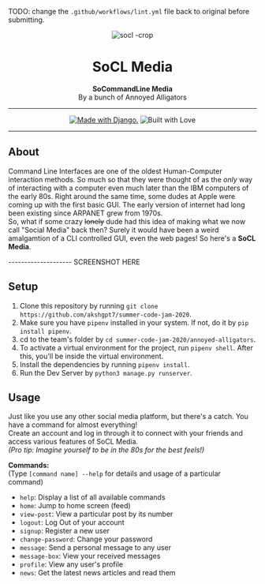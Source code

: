 TODO: change the `.github/workflows/lint.yml` file back to original before submitting.

<div align="center">
  
![socl -crop](https://user-images.githubusercontent.com/20405311/89612675-021b5700-d89e-11ea-8c0e-f6825f1672fd.jpg)
# SoCL Media 
**SoCommandLine Media**<br>
By a bunch of Annoyed Alligators
  
---

<a href="http://www.djangoproject.com/"><img src="https://www.djangoproject.com/m/img/badges/djangomade124x25.gif" border="0" alt="Made with Django." title="Made with Django." /></a>  ![Built with Love](https://img.shields.io/badge/Built%20With-%E2%99%A5-critical?style=for-the-badge&logo=ko-fi)

---

</div>

## About
Command Line Interfaces are one of the oldest Human-Computer interaction methods. So much so that they were thought of as the *only* way of interacting with a computer even much later than the IBM computers of the early 80s. Right around the same time, some dudes at Apple were coming up with the first basic GUI. The early version of internet had long been existing since ARPANET grew from 1970s. <br>
So, what if some crazy ~~lonely~~ dude had this idea of making what we now call "Social Media" back then?
Surely it would have been a weird amalgamtion of a CLI controlled GUI, even the web pages! So here's a **SoCL Media**.


-------------------- SCREENSHOT HERE

## Setup
1. Clone this repository by running `git clone https://github.com/akshgpt7/summer-code-jam-2020`.
2. Make sure you have `pipenv` installed in your system. If not, do it by `pip install pipenv`.
3. cd to the team's folder by `cd summer-code-jam-2020/annoyed-alligators`.
4. To activate a virtual environment for the project, run `pipenv shell`. After this, you'll be inside the virtual environment.
5. Install the dependencies by running `pipenv install`.
6. Run the Dev Server by `python3 manage.py runserver`.

## Usage
Just like you use any other social media platform, but there's a catch. You have a command for almost everything!<br>
Create an account and log in through it to connect with your friends and access various features of SoCL Media.<br>
*(Pro tip: Imagine yourself to be in the 80s for the best feels!)*

**Commands:**<br>
(Type `[command name] --help` for details and usage of a particular command)
- `help`: Display a list of all available commands
- `home`: Jump to home screen (feed)
- `view-post`: View a particular post by its number
- `logout`: Log Out of your account
- `signup`: Register a new user
- `change-password`: Change your password
- `message`: Send a personal message to any user
- `message-box`: View your received messages
- `profile`: View any user's profile 
- `news`: Get the latest news articles and read them


